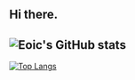 ## Hi there.  
![Eoic's GitHub stats](https://github-readme-stats.vercel.app/api?username=eoic&count_private=true&show_icons=true&theme=tokyonight)
---
[![Top Langs](https://github-readme-stats.vercel.app/api/top-langs/?username=eoic&layout=compact)](https://github.com/anuraghazra/github-readme-stats)
